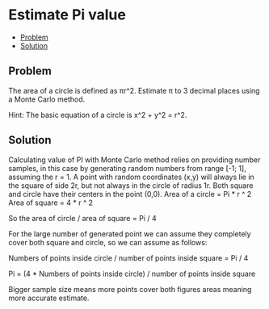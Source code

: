 # Estimate Pi value
* [Problem](#problem)
* [Solution](#solution)

## Problem
The area of a circle is defined as πr^2. Estimate π to 3 decimal places using a Monte Carlo method.

Hint: The basic equation of a circle is x^2 + y^2 = r^2.

## Solution
Calculating value of PI with Monte Carlo method relies on providing number samples, in this case by generating random numbers from range [-1; 1], assuming the r = 1. 
A point with random coordinates (x,y) will always lie in the square of side 2r, but not always in the circle of radius 1r. Both square and circle have their centers in the point (0,0).
Area of a circle = Pi * r ^ 2
Area of square = 4 * r ^ 2

So the area of circle / area of square = Pi / 4

For the large number of generated point we can assume they completely cover both square and circle, so we can assume as follows:

Numbers of points inside circle / number of points inside square = Pi / 4

Pi = (4 * Numbers of points inside circle) / number of points inside square

Bigger sample size means more points cover both figures areas meaning more accurate estimate.